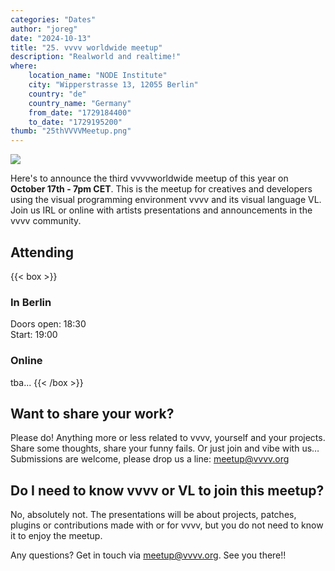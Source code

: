 ```yaml
---
categories: "Dates"
author: "joreg"
date: "2024-10-13"
title: "25. vvvv worldwide meetup"
description: "Realworld and realtime!"
where: 
    location_name: "NODE Institute"
    city: "Wipperstrasse 13, 12055 Berlin"
    country: "de"
    country_name: "Germany"
    from_date: "1729184400"
    to_date: "1729195200"
thumb: "25thVVVVMeetup.png"
---
```


![](25thVVVVMeetup.png) 

Here's to announce the third vvvvworldwide meetup of this year on **October 17th - 7pm CET**. This is the meetup for creatives and developers using the visual programming environment vvvv and its visual language VL. Join us IRL or online with artists presentations and announcements in the vvvv community.

## Attending
{{< box >}}
### In Berlin
Doors open: 18:30  
Start: 19:00

### Online
tba...
{{< /box >}}

##  Want to share your work?
Please do! Anything more or less related to vvvv, yourself and your projects. Share some thoughts, share your funny fails. Or just join and vibe with us… Submissions are welcome, please drop us a line: meetup@vvvv.org

## Do I need to know vvvv or VL to join this meetup?
No, absolutely not. The presentations will be about projects, patches, plugins or contributions made with or for vvvv, but you do not need to know it to enjoy the meetup.

Any questions? Get in touch via meetup@vvvv.org. See you there!!